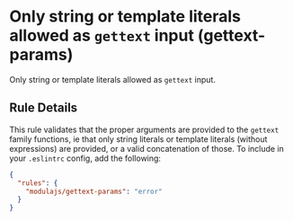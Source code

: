 # Only string or template literals allowed as `gettext` input (gettext-params)

Only string or template literals allowed as `gettext` input.

## Rule Details

This rule validates that the proper arguments are provided to the `gettext` family functions, ie that only string literals or template literals (without expressions) are provided, or a valid concatenation of those. To include in your `.eslintrc` config, add the following:

```json
{
  "rules": {
    "modulajs/gettext-params": "error"
  }
}
```
